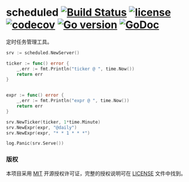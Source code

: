 scheduled
[![Build Status](https://travis-ci.org/issue9/scheduled.svg?branch=master)](https://travis-ci.org/issue9/scheduled)
[![license](https://img.shields.io/badge/license-MIT-brightgreen.svg?style=flat)](https://opensource.org/licenses/MIT)
[![codecov](https://codecov.io/gh/issue9/scheduled/branch/master/graph/badge.svg)](https://codecov.io/gh/issue9/scheduled)
[![Go version](https://img.shields.io/badge/Go-1.5-brightgreen.svg?style=flat)](https://golang.org)
[![GoDoc](https://godoc.org/github.com/issue9/scheduled?status.svg)](https://godoc.org/github.com/issue9/scheduled)
======

定时任务管理工具。
```go
srv := scheduled.NewServer()

ticker := func() error {
    _,err := fmt.Println("ticker @ ", time.Now())
    return err
}


expr := func() error {
    _,err := fmt.Println("expr @ ", time.Now())
    return err
}

srv.NewTicker(ticker, 1*time.Minute)
srv.NewExpr(expr, "@daily")
srv.NewExpr(expr, "* * 1 * * *")

log.Panic(srv.Serve())
```


### 版权

本项目采用 [MIT](https://opensource.org/licenses/MIT) 开源授权许可证，完整的授权说明可在 [LICENSE](LICENSE) 文件中找到。

